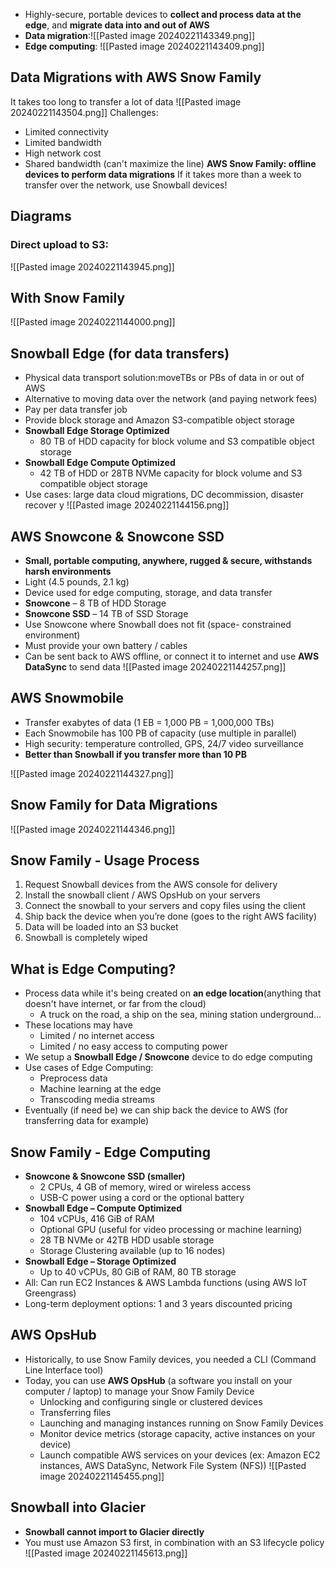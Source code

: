 
- Highly-secure, portable devices to **collect and process data at the edge**, and **migrate data into and out of AWS**
- **Data migration**:![[Pasted image 20240221143349.png]]
- **Edge computing**: ![[Pasted image 20240221143409.png]]

## Data Migrations with AWS Snow Family

It takes too long to transfer a lot of data
![[Pasted image 20240221143504.png]]
Challenges:
- Limited connectivity
- Limited bandwidth
- High network cost
- Shared bandwidth (can't maximize the line)
**AWS Snow Family: offline devices to perform data migrations**
If it takes more than a week to transfer over the network, use Snowball devices!

## Diagrams

### Direct upload to S3:
![[Pasted image 20240221143945.png]]

## With Snow Family
![[Pasted image 20240221144000.png]]

## Snowball Edge (for data transfers)

- Physical data transport solution:moveTBs or PBs of data in or out of AWS
- Alternative to moving data over the network (and paying network fees)
- Pay per data transfer job
- Provide block storage and Amazon S3-compatible object storage
- **Snowball Edge Storage Optimized**
	- 80 TB of HDD capacity for block volume and S3 compatible object storage
- **Snowball Edge Compute Optimized**
	- 42 TB of HDD or 28TB NVMe capacity for block volume and S3 compatible object storage
- Use cases: large data cloud migrations, DC decommission, disaster recover y
![[Pasted image 20240221144156.png]]

## AWS Snowcone & Snowcone SSD

- **Small, portable computing, anywhere, rugged & secure, withstands harsh environments**
- Light (4.5 pounds, 2.1 kg)
- Device used for edge computing, storage, and data transfer
- **Snowcone** – 8 TB of HDD Storage
- **Snowcone SSD** – 14 TB of SSD Storage
- Use Snowcone where Snowball does not fit (space- constrained environment)
- Must provide your own battery / cables
- Can be sent back to AWS offline, or connect it to internet and use **AWS DataSync** to send data
![[Pasted image 20240221144257.png]]

## AWS Snowmobile

- Transfer exabytes of data (1 EB = 1,000 PB = 1,000,000 TBs)
- Each Snowmobile has 100 PB of capacity (use multiple in parallel)
- High security: temperature controlled, GPS, 24/7 video surveillance
- **Better than Snowball if you transfer more than 10 PB**

![[Pasted image 20240221144327.png]]
## Snow Family for Data Migrations

![[Pasted image 20240221144346.png]]

## Snow Family - Usage Process

1. Request Snowball devices from the AWS console for delivery
2. Install the snowball client / AWS OpsHub on your servers
3. Connect the snowball to your servers and copy files using the client
4. Ship back the device when you’re done (goes to the right AWS facility)
5. Data will be loaded into an S3 bucket
6. Snowball is completely wiped

## What is Edge Computing?

- Process data while it's being created on **an edge location**(anything that doesn't have internet, or far from the cloud)
	- A truck on the road, a ship on the sea, mining station underground...
- These locations may have
	- Limited / no internet access
	- Limited / no easy access to computing power
- We setup a **Snowball Edge / Snowcone** device to do edge computing
- Use cases of Edge Computing:
	- Preprocess data
	- Machine learning at the edge
	- Transcoding media streams
- Eventually (if need be) we can ship back the device to AWS (for transferring data for example)

## Snow Family - Edge Computing

- **Snowcone & Snowcone SSD (smaller)**
	- 2 CPUs, 4 GB of memory, wired or wireless access
	- USB-C power using a cord or the optional battery
- **Snowball Edge – Compute Optimized**
	- 104 vCPUs, 416 GiB of RAM
	- Optional GPU (useful for video processing or machine learning)
	- 28 TB NVMe or 42TB HDD usable storage
	- Storage Clustering available (up to 16 nodes)
- **Snowball Edge – Storage Optimized**
	- Up to 40 vCPUs, 80 GiB of RAM, 80 TB storage
- All: Can run EC2 Instances & AWS Lambda functions (using AWS IoT Greengrass)
- Long-term deployment options: 1 and 3 years discounted pricing

## AWS OpsHub

- Historically, to use Snow Family devices, you needed a CLI (Command Line Interface tool)
- Today, you can use **AWS OpsHub** (a software you install on your computer / laptop) to manage your Snow Family Device
	- Unlocking and configuring single or clustered devices
	- Transferring files
	- Launching and managing instances running on Snow Family Devices
	- Monitor device metrics (storage capacity, active instances on your device)
	- Launch compatible AWS services on your devices (ex: Amazon EC2 instances, AWS DataSync, Network File System (NFS))
![[Pasted image 20240221145455.png]]

## Snowball into Glacier

- **Snowball cannot import to Glacier directly**
- You must use Amazon S3 first, in combination with an S3 lifecycle policy
![[Pasted image 20240221145613.png]]